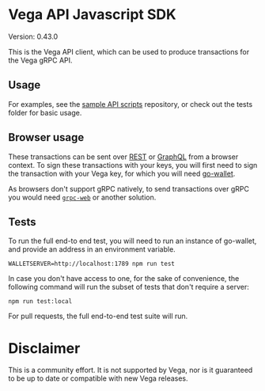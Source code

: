 # Vega API Javascript SDK

Version: 0.43.0

This is the Vega API client, which can be used to produce transactions for the Vega gRPC API.

## Usage

For examples, see the [sample API scripts](https://github.com/vegaprotocol/sample-api-scripts/) repository, or check out the tests folder for basic usage.

## Browser usage

These transactions can be sent over [REST](https://docs.testnet.vega.xyz/docs/apis/rest/) or [GraphQL](https://docs.testnet.vega.xyz/docs/apis/graphql/) from a browser context. To sign these transactions with your keys, you will first need to sign the transaction with your Vega key, for which you will need [go-wallet](https://github.com/vegaprotocol/go-wallet).

As browsers don't support gRPC natively, to send transactions over gRPC you would need [`grpc-web`](https://github.com/grpc/grpc-web) or another solution.

## Tests

To run the full end-to end test, you will need to run an instance of go-wallet, and provide an address in an environment variable.

```shell
WALLETSERVER=http://localhost:1789 npm run test
```

In case you don't have access to one, for the sake of convenience, the following command will run the subset of tests that don't require a server:

```shell
npm run test:local
```

For pull requests, the full end-to-end test suite will run.

# Disclaimer

This is a community effort. It is not supported by Vega, nor is it guaranteed
to be up to date or compatible with new Vega releases.

